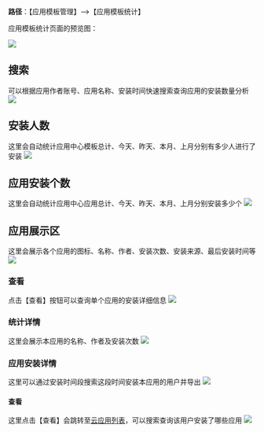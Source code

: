 **路径**：【应用模板管理】-->【应用模板统计】

应用模板统计页面的预览图：

![](http://docfiles.baibaoyun.com/FoNrlsLNkK7SgwaiAQUPd3PkOlQN)

## 搜索
可以根据应用作者账号、应用名称、安装时间快速搜索查询应用的安装数量分析
![](http://docfiles.baibaoyun.com/FnjIbiHbkqLcVIaTnqo4YxSGa6Yk)

## 安装人数
这里会自动统计应用中心模板总计、今天、昨天、本月、上月分别有多少人进行了安装
![](http://docfiles.baibaoyun.com/FurprysVGmJHmo9vTJFyHrkN_4Kk)
## 应用安装个数
这里会自动统计应用中心应用总计、今天、昨天、本月、上月分别安装多少个
![](http://docfiles.baibaoyun.com/FiGHvZ8gW43E6Zsz_LzlxzMUnyk_)

## 应用展示区
这里会展示各个应用的图标、名称、作者、安装次数、安装来源、最后安装时间等
![](http://docfiles.baibaoyun.com/Fm-C1rkDmD_0SKcYCA3lTgT5PhlO)
### 查看
点击【查看】按钮可以查询单个应用的安装详细信息
![](http://docfiles.baibaoyun.com/FnhYHIlTX4DsleewXSIz_M2KGXAz)
### 统计详情
这里会展示本应用的名称、作者及安装次数
![](http://docfiles.baibaoyun.com/FhZ1fCsP1NmvTp0L39iAZgBGQKJ-)
### 应用安装详情
这里可以通过安装时间段搜索这段时间安装本应用的用户并导出
![](http://docfiles.baibaoyun.com/FnWKUagDyK6DjrxleMuqk9aFuzrB)
#### 查看
这里点击【查看】会跳转至[云应用列表](云应用列表.md)，可以搜索查询该用户安装了哪些应用
![](http://docfiles.baibaoyun.com/Fn68e6N5kJgCdsL_k5BuRneqm_iO)





